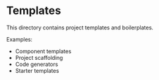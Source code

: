 # Templates

This directory contains project templates and boilerplates.

Examples:

- Component templates
- Project scaffolding
- Code generators
- Starter templates
